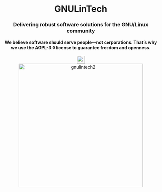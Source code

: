 <div align="center">
  <h1>GNULinTech</h1>
  <h3>Delivering robust software solutions for the GNU/Linux community</h3>
  <h4>We believe software should serve people—not corporations. That’s why we use the AGPL-3.0 license to guarantee freedom and openness.</h4>
  <div align="center">
    <a href="amnewman@duck.com" target="_blank">
      <img src="https://img.shields.io/static/v1?message=Email&logo=gmail&label=&color=D14836&logoColor=white&labelColor=&style=for-the-badge" height="25" alt="gmail logo"  />
    </a>
  </div>
  <img width="400" height="400" alt="gnulintech2" src="https://github.com/user-attachments/assets/96367c57-7f2d-471f-9532-b171af825571" />
</div
